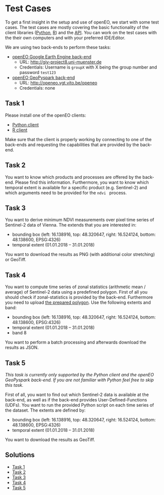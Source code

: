 # Test Cases
To get a first insight in the setup and use of openEO, we start with some test cases. The test cases are mostly covering the basic functionality of the client libraries ([Python](https://github.com/Open-EO/openeo-python-client), [R](https://github.com/Open-EO/openeo-r-client)) and the [API](https://github.com/Open-EO/openeo-api). You can work on the test cases with the their own computers and with your preferred IDE/Editor.

We are using two back-ends to perform these tasks:

* [openEO Google Earth Engine back-end](https://github.com/Open-EO/openeo-earthengine-driver)
  - URL: http://giv-project8.uni-muenster.de
  - Credentials: Username is `groupX`  with X being the group number and password `test123`
* [openEO GeoPyspark back-end](https://github.com/Open-EO/openeo-geopyspark-driver)
  * URL: http://openeo.vgt.vito.be/openeo
  * Credentials: none

## Task 1

Please install one of the openEO clients:

* [Python client](https://github.com/Open-EO/openeo-python-client )
* [R client](https://github.com/Open-EO/openeo-r-client )

Make sure that the client is properly working by connecting to one of the back-ends and requesting the capabilities that are provided by the back-end.

## Task 2

You want to know which products and processes are offered by the back-end. Please find this information. Furthermore, you want to know which temporal extent is available for a specific product (e.g. Sentinel-2) and which arguments need to be provided for the `ndvi ` process.

## Task 3

You want to derive minimum NDVI measurements over pixel time series of Sentinel-2 data of Vienna. The extends that you are interested in:

* bounding box (left: 16.138916, top: 48.320647, right: 16.524124, bottom: 48.138600, EPSG:4326)
* temporal extent (01.01.2018 – 31.01.2018)

You want to download the results as PNG (with additional color stretching) or GeoTiff.

## Task 4

You want to compute time series of zonal statistics (arithmetic mean / average) of Sentinel-2 data using a predefined polygon. First of all you should check if zonal-statistics is provided by the back-end. Furthermore you need to upload [the prepared polygon](task-4/polygon.json). Use the following extents and band: 

* bounding box (left: 16.138916, top: 48.320647, right: 16.524124, bottom: 48.138600, EPSG:4326)
* temporal extent (01.01.2018 – 31.01.2018)
* band 8

You want to perform a batch processing and afterwards download the results as JSON.

## Task 5

*This task is currently only supported by the Python client and the openEO GeoPyspark back-end. If you are not familiar with Python feel free to skip this task.*

First of all, you want to find out which Sentinel-2 data is available at the back-end, as well as if the back-end provides User-Defined-Functions (UDFs). You want to run the provided Python script on each time series of the dataset. The extents are defined by: 

- bounding box (left: 16.138916, top: 48.320647, right: 16.524124, bottom: 48.138600, EPSG:4326)
- temporal extent (01.01.2018 – 31.01.2018)

You want to download the results as GeoTiff.

## Solutions

* [Task 1](task-1/solution.md)
* [Task 2](task-2/solution.md)
* [Task 3](task-3/solution.md)
* [Task 4](task-4/solution.md)
* [Task 5](task-5/solution.md)